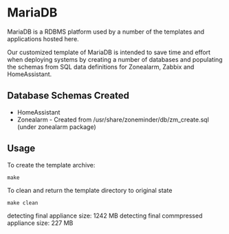 # MariaDB

MariaDB is a RDBMS platform used by a number of the templates and applications hosted here.

Our customized template of MariaDB is intended to save time and effort when deploying systems by creating a number of databases and populating the schemas from SQL data definitions for Zonealarm, Zabbix and HomeAssistant.

## Database Schemas Created
   * HomeAssistant
   * Zonealarm - Created from /usr/share/zoneminder/db/zm_create.sql (under zonealarm package)

## Usage

To create the template archive:

```make```

To clean and return the template directory to original state

```make clean```

detecting final appliance size: 1242 MB
detecting final commpressed appliance size: 227 MB


